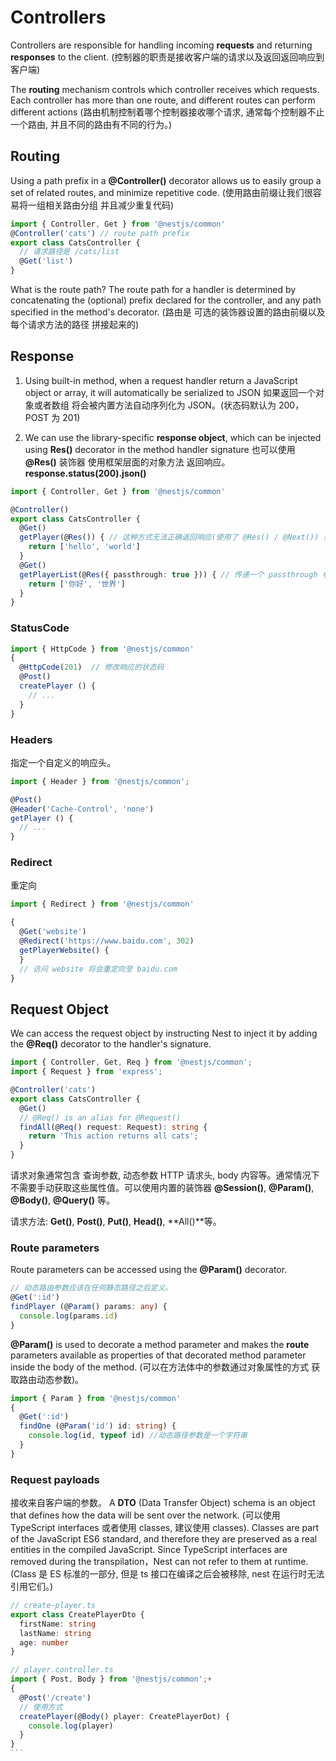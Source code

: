 # Controllers

Controllers are responsible for handling incoming **requests** and returning **responses** to the client.
(控制器的职责是接收客户端的请求以及返回返回响应到客户端)

The **routing** mechanism controls which controller receives which requests. Each controller has more than one route, and different
routes can perform different actions
(路由机制控制着哪个控制器接收哪个请求, 通常每个控制器不止一个路由, 并且不同的路由有不同的行为。)

## Routing

Using a path prefix in a **@Controller()** decorator allows us to easily group a set of related routes, and minimize repetitive code.
(使用路由前缀让我们很容易将一组相关路由分组 并且减少重复代码)

```ts
import { Controller, Get } from '@nestjs/common'
@Controller('cats') // route path prefix
export class CatsController {
  // 请求路径是 /cats/list
  @Get('list')
}
```

What is the route path? The route path for a handler is determined by concatenating the (optional) prefix declared for the controller, and any path specified in the method's decorator.
(路由是 可选的装饰器设置的路由前缀以及 每个请求方法的路径 拼接起来的)

## Response

1. Using built-in method, when a request handler return a JavaScript object or array, it will automatically be serialized to JSON
   如果返回一个对象或者数组 将会被内置方法自动序列化为 JSON。(状态码默认为 200， POST 为 201)

2. We can use the library-specific **response object**, which can be injected using **Res()** decorator in the method handler signature
   也可以使用 **@Res()** 装饰器 使用框架层面的对象方法 返回响应。 **response.status(200).json()**

```ts
import { Controller, Get } from '@nestjs/common'

@Controller()
export class CatsController {
  @Get()
  getPlayer(@Res()) { // 这种方式无法正确返回响应(使用了 @Res() / @Next()) 表明使用了框架层面的返回数据方式, 无法直接返回一个数组
    return ['hello', 'world']
  }
  @Get()
  getPlayerList(@Res({ passthrough: true })) { // 传递一个 passthrough 参数
    return ['你好', '世界']
  }
}
```

### StatusCode

```ts
import { HttpCode } from '@nestjs/common'
{
  @HttpCode(201)  // 修改响应的状态码
  @Post()
  createPlayer () {
    // ...
  }
}
```

### Headers

指定一个自定义的响应头。

```ts
import { Header } from '@nestjs/common';

@Post()
@Header('Cache-Control', 'none')
getPlayer () {
  // ...
}
```

### Redirect

重定向

```ts
import { Redirect } from '@nestjs/common'

{
  @Get('website')
  @Redirect('https://www.baidu.com', 302)
  getPlayerWebsite() {
  }
  // 访问 website 将会重定向至 baidu.com
}
```

## Request Object

We can access the request object by instructing Nest to inject it by adding the **@Req()** decorator to the handler's signature.

```ts
import { Controller, Get, Req } from '@nestjs/common';
import { Request } from 'express';

@Controller('cats')
export class CatsController {
  @Get()
  // @Req() is an alias for @Request()
  findAll(@Req() request: Request): string {
    return 'This action returns all cats';
  }
}
```

请求对象通常包含 查询参数, 动态参数 HTTP 请求头, body 内容等。通常情况下不需要手动获取这些属性值。可以使用内置的装饰器
**@Session()**, **@Param()**, **@Body()**, **@Query()** 等。

请求方法: **Get()**, **Post()**, **Put()**, **Head()**, **All()**等。

### Route parameters

Route parameters can be accessed using the **@Param()** decorator.

```ts
// 动态路由参数应该在任何静态路径之后定义。
@Get(':id')
findPlayer (@Param() params: any) {
  console.log(params.id)
}
```

**@Param()** is used to decorate a method parameter and makes the **route** parameters available as properties of that decorated method parameter inside the body of the method. (可以在方法体中的参数通过对象属性的方式 获取路由动态参数)。

```ts
import { Param } from '@nestjs/common'
{
  @Get(':id')
  findOne (@Param('id') id: string) {
    console.log(id, typeof id) //动态路径参数是一个字符串
  }
}
```

### Request payloads

接收来自客户端的参数。
A **DTO** (Data Transfer Object) schema is an object that defines how the data will be sent over the network. (可以使用 TypeScript interfaces
或者使用 classes, 建议使用 classes). Classes are part of the JavaScript ES6 standard, and therefore they are preserved as a real entities in the
compiled JavaScript. Since TypeScript interfaces are removed during the transpilation，Nest can not refer to them at runtime.
(Class 是 ES 标准的一部分, 但是 ts 接口在编译之后会被移除, nest 在运行时无法引用它们。)

````ts
// create-player.ts
export class CreatePlayerDto {
  firstName: string
  lastName: string
  age: number
}

// player.controller.ts
import { Post, Body } from '@nestjs/common';+
{
  @Post('/create')
  // 使用方式
  createPlayer(@Body() player: CreatePlayerDot) {
    console.log(player)
  }
}
```
````
